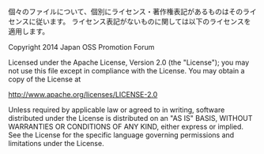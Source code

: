 個々のファイルについて、個別にライセンス・著作権表記があるものはそのライセンスに従います。
ライセンス表記がないものに関しては以下のライセンスを適用します。

Copyright 2014 Japan OSS Promotion Forum

Licensed under the Apache License, Version 2.0 (the "License");
you may not use this file except in compliance with the License.
You may obtain a copy of the License at

http://www.apache.org/licenses/LICENSE-2.0

Unless required by applicable law or agreed to in writing, software
distributed under the License is distributed on an "AS IS" BASIS,
WITHOUT WARRANTIES OR CONDITIONS OF ANY KIND, either express or implied.
See the License for the specific language governing permissions and
limitations under the License.
